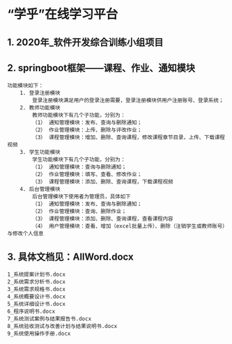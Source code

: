 # “学乎”在线学习平台
## 1. 2020年_软件开发综合训练小组项目
## 2. springboot框架——课程、作业、通知模块  
    功能模块如下：  
        1. 登录注册模块  
            登录注册模块满足用户的登录注册需要，登录注册模块供用户注册账号、登录系统；  
        2. 教师功能模块
            教师功能模块下有几个子功能，分别为：  
            （1）	通知管理模块：发布、查询与删除通知；  
            （2）	作业管理模块：上传、删除与评改作业；  
            （3）	课程管理模块：增加、删除、查询课程，修改课程章节目录，上传、下载课程视频  
        3. 学生功能模块  
            学生功能模块下有几个子功能，分别为：  
            （1）	通知管理模块：查询与删除通知；  
            （2）	作业管理模块：填写、查看、修改作业；  
            （3）	课程管理模块：添加、删除、查询课程，下载课程视频  
        4. 后台管理模块  
            后台管理模块下使用者为管理员，具体如下  
            （1）	通知管理模块：发布、查询与删除通知；  
            （2）	作业管理模块：查询、删除作业；  
            （3）	课程管理模块：添加、删除、查询课程，查看课程内容
            （4）	用户管理模块：查看、增加（excel批量上传）、删除（注销学生或教师账号）与修改个人信息

## 3. 具体文档见：AllWord.docx  
    1_系统提案计划书.docx  
    2_系统需求分析书.docx  
    3_系统需求规格书.docx  
    4_系统概要设计书.docx  
    5_系统详细设计书.docx  
    6_程序说明书.docx  
    7_系统测试案例与结果报告书.docx  
    8_系统验收测试与改善计划与结果说明书.docx  
    9_系统使用操作手册.docx  

